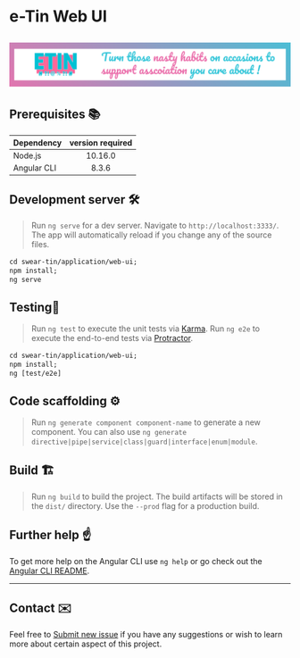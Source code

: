 # e-Tin Web UI

## ![eTin wiki banner](../../docs/src/img/banner.png)

## Prerequisites 📚

| Dependency | version required |
|:-----------|:----------:|
| Node.js | 10.16.0 |
| Angular CLI | 8.3.6 |

## Development server 🛠

> Run `ng serve` for a dev server. Navigate to `http://localhost:3333/`. The app will automatically reload if you change any of the source files.

```shell
cd swear-tin/application/web-ui;
npm install;
ng serve
```

## Testing🧪

> Run `ng test` to execute the unit tests via [Karma](https://karma-runner.github.io).
> Run `ng e2e` to execute the end-to-end tests via [Protractor](http://www.protractortest.org/).

```shell
cd swear-tin/application/web-ui;
npm install;
ng [test/e2e]
```

## Code scaffolding ⚙️

> Run `ng generate component component-name` to generate a new component. You can also use `ng generate directive|pipe|service|class|guard|interface|enum|module`.

## Build 🏗

> Run `ng build` to build the project. The build artifacts will be stored in the `dist/` directory. Use the `--prod` flag for a production build.

## Further help ☝️

To get more help on the Angular CLI use `ng help` or go check out the [Angular CLI README](https://github.com/angular/angular-cli/blob/master/README.md).

***

## Contact ✉️

Feel free to [Submit new issue](https://github.com/louiiuol/swear-tin/issues) if you have any suggestions or wish to learn more about certain aspect of this project.
